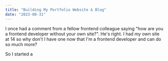 ```yaml
---
title: "Building My Portfolio Website & Blog"
date: "2023-08-31"
---
```


I once had a comment from a fellow frontend colleague saying "how are you a frontend developer without your own site?". He's right. I had my own site at 14 so why don't I have one now that I'm a frontend developer and can do so much more?

So I started a
